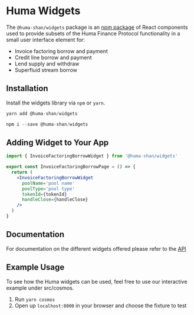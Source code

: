 # Huma Widgets

The `@huma-shan/widgets` package is an [npm package](https://www.npmjs.com/package/@huma-shan/widgets) of React components used to provide subsets of the Huma Finance Protocol functionality in a small user interface element for:

- Invoice factoring borrow and payment
- Credit line borrow and payment
- Lend supply and withdraw
- Superfluid stream borrow

## Installation

Install the widgets library via `npm` or `yarn`.

```js
yarn add @huma-shan/widgets
```

```js
npm i --save @huma-shan/widgets
```

## Adding Widget to Your App

```jsx
import { InvoiceFactoringBorrowWidget } from '@huma-shan/widgets'

export const InvoiceFactoringBorrowPage = () => {
  return (
    <InvoiceFactoringBorrowWidget
      poolName='pool name'
      poolType='pool type'
      tokenId={tokenId}
      handleClose={handleClose}
    />
  )
}
```

## Documentation

For documentation on the different widgets offered please refer to the [API](API.md)

## Example Usage

To see how the Huma widgets can be used, feel free to use our interactive example under src/cosmos.

1. Run `yarn cosmos`
2. Open up `localhost:8000` in your browser and choose the fixture to test
